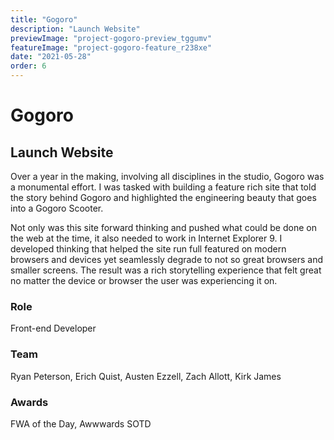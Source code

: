```yaml
---
title: "Gogoro"
description: "Launch Website"
previewImage: "project-gogoro-preview_tggumv"
featureImage: "project-gogoro-feature_r238xe"
date: "2021-05-28"
order: 6
---
```


# Gogoro

## Launch Website

Over a year in the making, involving all disciplines in the studio, Gogoro was a monumental effort. I was tasked with building a feature rich site that told the story behind Gogoro and highlighted the engineering beauty that goes into a Gogoro Scooter.

<!-- image -->

Not only was this site forward thinking and pushed what could be done on the web at the time, it also needed to work in Internet Explorer 9. I developed thinking that helped the site run full featured on modern browsers and devices yet seamlessly degrade to not so great browsers and smaller screens. The result was a rich storytelling experience that felt great no matter the device or browser the user was experiencing it on.

### Role

Front-end Developer

### Team

Ryan Peterson, Erich Quist, Austen Ezzell, Zach Allott, Kirk James

### Awards

FWA of the Day, Awwwards SOTD
